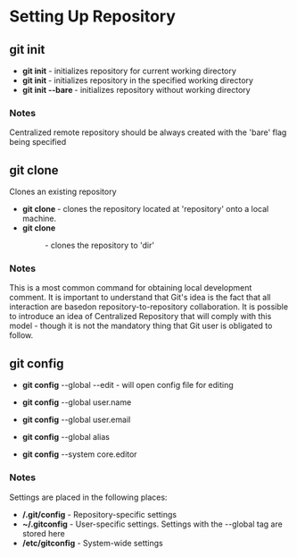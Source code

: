 # Setting Up Repository

## git init

* **git init** - initializes repository for current working directory
* **git init <directory>** - initializes repository in the specified working directory
* **git init --bare <directory>** - initializes repository without working directory

### Notes

Centralized remote repository should be always created with the 'bare' flag being specified


## git clone

Clones an existing repository

* **git clone <repository>** - clones the repository located at 'repository' onto a local machine.
* **git clone <repo> <dir>** - clones the repository to 'dir'

### Notes 

This is a most common command for obtaining local development comment. It is important to understand that Git's idea is the fact that all interaction are basedon repository-to-repository collaboration. It is possible to introduce an idea of Centralized Repository that will comply with this model - though it is not the mandatory thing that Git user is obligated to follow.


## git config

* **git config** --global --edit - will open config file for editing

* **git config** --global user.name <name>
* **git config** --global user.email <email>
* **git config** --global alias <alias-name> <git-command>
* **git config** --system core.editor <editor>

### Notes 

Settings are placed in the following places: 

  * **<repo>/.git/config** - Repository-specific settings
  * **~/.gitconfig** - User-specific settings. Settings with the --global tag are stored here
  * **<prefix>/etc/gitconfig** - System-wide settings
